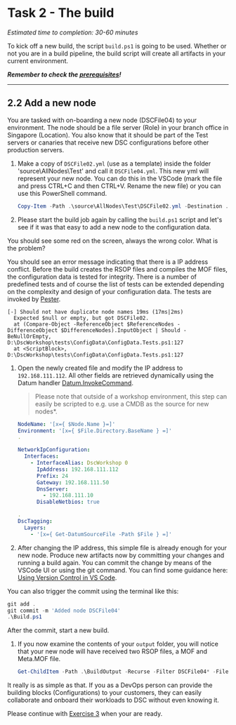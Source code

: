 # Task 2 - The build

*Estimated time to completion: 30-60 minutes*

To kick off a new build, the script `build.ps1` is going to be used. Whether or not you are in a build pipeline, the build script will create all artifacts in your current environment.

***Remember to check the [prerequisites](../CheckPrereq.ps1)!***

---

## 2.2 Add a new node

You are tasked with on-boarding a new node (DSCFile04) to your environment. The node should be a file server (Role) in your branch office in Singapore (Location). You also know that it should be part of the Test servers or canaries that receive new DSC configurations before other production servers.

1. Make a copy of `DSCFile02.yml` (use as a template) inside the folder 'source\AllNodes\Test' and call it `DSCFile04.yml`. This new yml will represent your new node. You can do this in the VSCode (mark the file and press CTRL+C and then CTRL+V. Rename the new file) or you can use this PowerShell command.

    ```powershell
    Copy-Item -Path .\source\AllNodes\Test\DSCFile02.yml -Destination .\source\AllNodes\Test\DSCFile04.yml
    ```

1. Please start the build job again by calling the `build.ps1` script and let's see if it was that easy to add a new node to the configuration data.

  You should see some red on the screen, always the wrong color. What is the problem?

  You should see an error message indicating that there is a IP address conflict. Before the build creates the RSOP files and compiles the MOF files, the configuration data is tested for integrity. There is a number of predefined tests and of course the list of tests can be extended depending on the complexity and design of your configuration data. The tests are invoked by [Pester](https://pester.dev/).

  ```
  [-] Should not have duplicate node names 19ms (17ms|2ms)
    Expected $null or empty, but got DSCFile02.
    at (Compare-Object -ReferenceObject $ReferenceNodes -DifferenceObject $DifferenceNodes).InputObject | Should -BeNullOrEmpty, D:\DscWorkshop\tests\ConfigData\ConfigData.Tests.ps1:127
    at <ScriptBlock>, D:\DscWorkshop\tests\ConfigData\ConfigData.Tests.ps1:127
  ```

1. Open the newly created file and modify the IP address to `192.168.111.112`. All other fields are retrieved dynamically using the Datum handler [Datum.InvokeCommand](https://github.com/raandree/Datum.InvokeCommand).
  
    > Please note that outside of a workshop environment, this step can easily be scripted to e.g. use a CMDB as the source for new nodes*.

    ```yaml
    NodeName: '[x={ $Node.Name }=]'
    Environment: '[x={ $File.Directory.BaseName } =]'
    .

    NetworkIpConfiguration:
      Interfaces:
        - InterfaceAlias: DscWorkshop 0
          IpAddress: 192.168.111.112
          Prefix: 24
          Gateway: 192.168.111.50
          DnsServer:
            - 192.168.111.10
          DisableNetbios: true

    .
    DscTagging:
      Layers:
        - '[x={ Get-DatumSourceFile -Path $File } =]'
    ```

1. After changing the IP address, this simple file is already enough for your new node. Produce new artifacts now by committing your changes and running a build again. You can commit the change by means of the VSCode UI or using the git command. You can find some guidance here:
[Using Version Control in VS Code](https://code.visualstudio.com/Docs/editor/versioncontrol).

You can also trigger the commit using the terminal like this:

  ```powershell
  git add .
  git commit -m 'Added node DSCFile04'
  .\Build.ps1
  ```

  After the commit, start a new build.

1. If you now examine the contents of your `output` folder, you will notice that your new node will have received two RSOP files, a MOF and Meta.MOF file.

   ```powershell
   Get-ChildItem -Path .\BuildOutput -Recurse -Filter DSCFile04* -File
   ```

It really is as simple as that. If you as a DevOps person can provide the building blocks (Configurations) to your customers, they can easily collaborate and onboard their workloads to DSC without even knowing it.

Please continue with [Exercise 3](Exercise3.md) when your are ready.
